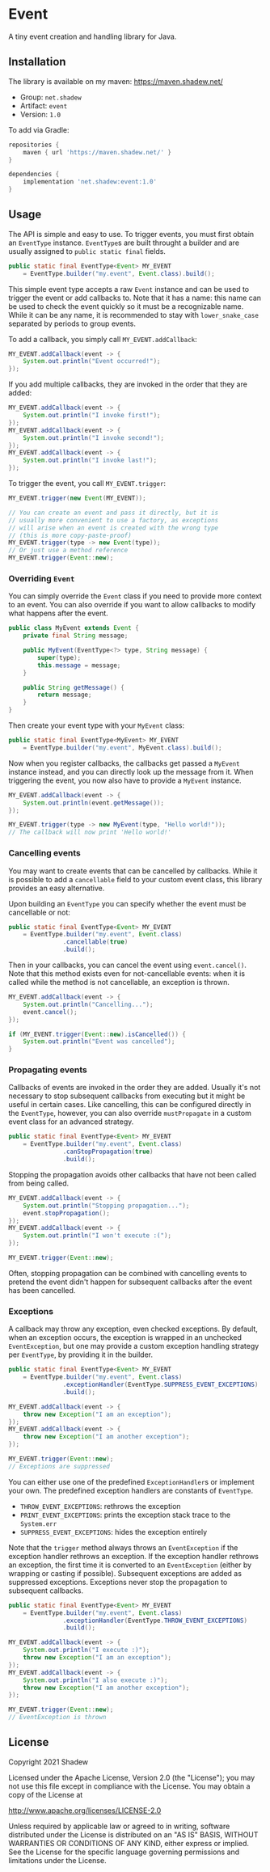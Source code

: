 # Event
A tiny event creation and handling library for Java.

## Installation
The library is available on my maven: https://maven.shadew.net/
- Group: `net.shadew`
- Artifact: `event`
- Version: `1.0`

To add via Gradle:
```gradle
repositories {
    maven { url 'https://maven.shadew.net/' }
}

dependencies {
    implementation 'net.shadew:event:1.0'
}
```

## Usage
The API is simple and easy to use. To trigger events, you must first obtain an `EventType` instance. `EventType`s are built throught a builder and are usually assigned to `public static final` fields.
```java
public static final EventType<Event> MY_EVENT 
    = EventType.builder("my.event", Event.class).build();
```

This simple event type accepts a raw `Event` instance and can be used to trigger the event or add callbacks to. Note that it has a name: this name can be used to check the event quickly so it must be a recognizable name. While it can be any name, it is recommended to stay with `lower_snake_case` separated by periods to group events.

To add a callback, you simply call `MY_EVENT.addCallback`:
```java
MY_EVENT.addCallback(event -> {
    System.out.println("Event occurred!");
});
```

If you add multiple callbacks, they are invoked in the order that they are added:
```java
MY_EVENT.addCallback(event -> {
    System.out.println("I invoke first!");
});
MY_EVENT.addCallback(event -> {
    System.out.println("I invoke second!");
});
MY_EVENT.addCallback(event -> {
    System.out.println("I invoke last!");
});
```

To trigger the event, you call `MY_EVENT.trigger`:
```java
MY_EVENT.trigger(new Event(MY_EVENT));

// You can create an event and pass it directly, but it is
// usually more convenient to use a factory, as exceptions
// will arise when an event is created with the wrong type
// (this is more copy-paste-proof)
MY_EVENT.trigger(type -> new Event(type));
// Or just use a method reference
MY_EVENT.trigger(Event::new);
```

### Overriding `Event`
You can simply override the `Event` class if you need to provide more context to an event. You can also override if you want to allow callbacks to modify what happens after the event.

```java
public class MyEvent extends Event {
    private final String message;

    public MyEvent(EventType<?> type, String message) {
        super(type);
        this.message = message;
    }

    public String getMessage() {
        return message;
    }
}
```

Then create your event type with your `MyEvent` class:

```java
public static final EventType<MyEvent> MY_EVENT 
    = EventType.builder("my.event", MyEvent.class).build();
```

Now when you register callbacks, the callbacks get passed a `MyEvent` instance instead, and you can directly look up the message from it. When triggering the event, you now also have to provide a `MyEvent` instance.

```java
MY_EVENT.addCallback(event -> {
    System.out.println(event.getMessage());
});

MY_EVENT.trigger(type -> new MyEvent(type, "Hello world!"));
// The callback will now print 'Hello world!'
```

### Cancelling events
You may want to create events that can be cancelled by callbacks. While it is possible to add a `cancellable` field to your custom event class, this library provides an easy alternative.

Upon building an `EventType` you can specify whether the event must be cancellable or not:

```java
public static final EventType<Event> MY_EVENT
    = EventType.builder("my.event", Event.class)
               .cancellable(true)
               .build();
```

Then in your callbacks, you can cancel the event using `event.cancel()`. Note that this method exists even for not-cancellable events: when it is called while the method is not cancellable, an exception is thrown.

```java
MY_EVENT.addCallback(event -> {
    System.out.println("Cancelling...");
    event.cancel();
});

if (MY_EVENT.trigger(Event::new).isCancelled()) {
    System.out.println("Event was cancelled");
}
```

### Propagating events
Callbacks of events are invoked in the order they are added. Usually it's not necessary to stop subsequent callbacks from executing but it might be useful in certain cases. Like cancelling, this can be configured directly in the `EventType`, however, you can also override `mustPropagate` in a custom event class for an advanced strategy.

```java
public static final EventType<Event> MY_EVENT
    = EventType.builder("my.event", Event.class)
               .canStopPropagation(true)
               .build();
```

Stopping the propagation avoids other callbacks that have not been called from being called.

```java
MY_EVENT.addCallback(event -> {
    System.out.println("Stopping propagation...");
    event.stopPropagation();
});
MY_EVENT.addCallback(event -> {
    System.out.println("I won't execute :(");
});

MY_EVENT.trigger(Event::new);
```

Often, stopping propagation can be combined with cancelling events to pretend the event didn't happen for subsequent callbacks after the event has been cancelled.

### Exceptions
A callback may throw any exception, even checked exceptions. By default, when an exception occurs, the exception is wrapped in an unchecked `EventException`, but one may provide a custom exception handling strategy per `EventType`, by providing it in the builder.

```java
public static final EventType<Event> MY_EVENT
    = EventType.builder("my.event", Event.class)
               .exceptionHandler(EventType.SUPPRESS_EVENT_EXCEPTIONS)
               .build();
```

```java
MY_EVENT.addCallback(event -> {
    throw new Exception("I am an exception");
});
MY_EVENT.addCallback(event -> {
    throw new Exception("I am another exception");
});

MY_EVENT.trigger(Event::new);
// Exceptions are suppressed
```

You can either use one of the predefined `ExceptionHandler`s or implement your own. The predefined exception handlers are  constants of `EventType`.
- `THROW_EVENT_EXCEPTIONS`: rethrows the exception
- `PRINT_EVENT_EXCEPTIONS`: prints the exception stack trace to the `System.err`
- `SUPPRESS_EVENT_EXCEPTIONS`: hides the exception entirely

Note that the `trigger` method always throws an `EventException` if the exception handler rethrows an exception. If the exception handler rethrows an exception, the first time it is converted to an `EventException` (either by wrapping or casting if possible). Subsequent exceptions are added as suppressed exceptions. Exceptions never stop the propagation to subsequent callbacks.

```java
public static final EventType<Event> MY_EVENT
    = EventType.builder("my.event", Event.class)
               .exceptionHandler(EventType.THROW_EVENT_EXCEPTIONS)
               .build();
```

```java
MY_EVENT.addCallback(event -> {
    System.out.println("I execute :)");
    throw new Exception("I am an exception");
});
MY_EVENT.addCallback(event -> {
    System.out.println("I also execute :)");
    throw new Exception("I am another exception");
});

MY_EVENT.trigger(Event::new);
// EventException is thrown
```

## License

Copyright 2021 Shadew

Licensed under the Apache License, Version 2.0 (the "License"); you may not use this file except in compliance with the License. You may obtain a copy of the License at

http://www.apache.org/licenses/LICENSE-2.0

Unless required by applicable law or agreed to in writing, software distributed under the License is distributed on an "AS IS" BASIS, WITHOUT WARRANTIES OR CONDITIONS OF ANY KIND, either express or implied. See the License for the specific language governing permissions and limitations under the License.
